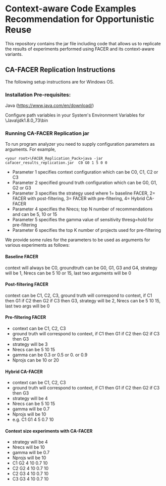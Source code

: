 # Context-aware Code Examples Recommendation for Opportunistic Reuse
This repository contains the jar file including code that allows us to replicate the results of experiments performed using FACER and its context-aware variants.

## CA-FACER Replication Instructions
The following setup instructions are for Windows OS.
### Installation Pre-requisites:
Java (https://www.java.com/en/download/)

Configure path variables in your System's Environment Variables for <your root>\Java\jdk1.8.0_73\bin

### Running CA-FACER Replication jar
To run program analyzer you need to supply configuration parameters as arguments. For example,
  
```
<your root>\FACER_Replication_Pack>java -jar cafacer_results_replication.jar  C0 G0 1 5 0 0
```
* Parameter 1 specifies context configuration which can be C0, C1, C2 or C3
* Parameter 2 specified ground truth configuration which can be G0, G1, G2 or G3
* Parameter 3 specifies the strategy used where 1= baseline FACER, 2= FACER with post-filtering, 3= FACER with pre-filtering, 4= Hybrid CA-FACER
* Parameter 4 specifies the Nrecs; top N number of recommendations and can be 5, 10 or 15
* Parameter 5 specifies the gamma value of sensitivity thresg=hold for pre-filtering
* Parameter 6 specifies the top K number of projects used for pre-filtering
  
We provide some rules for the parameters to be used as arguments for various experiments as follows:

#### Baseline FACER  
  context will always be C0, groundtruth can be G0, G1, G3 and G4, strategy will be 1, Nrecs can be 5 10 or 15, last two arguments will be 0
  
#### Post-filtering FACER  
  context can be C1, C2, C3, ground truth will correspond to context, if C1 then G1 if C2 then G2 if C3 then G3, strategy will be 2, Nrecs can be 5 10 15, last two args will be 0
  
#### Pre-filtering FACER 
 * context can be C1, C2, C3
 * ground truth will correspond to context, if C1 then G1 if C2 then G2 if C3 then G3
 * strategy will be 3 
 * Nrecs can be 5 10 15 
 * gamma can be 0.3 or 0.5 or 0. or 0.9
 * Nprojs can be 10 or 20
  
#### Hybrid CA-FACER
 * context can be C1, C2, C3
 * ground truth will correspond to context, if C1 then G1 if C2 then G2 if C3 then G3
 * strategy will be 4 
 * Nrecs can be 5 10 15 
 * gamma will be 0.7
 * Nprojs will be 10
 * e.g. C1 G1 4 5 0.7 10
  
#### Context size experiments with CA-FACER
  
 * strategy will be 4 
 * Nrecs will be 10 
 * gamma will be 0.7
 * Nprojs will be 10
 * C1 G2 4 10 0.7 10
 * C2 G2 4 10 0.7 10
 * C2 G3 4 10 0.7 10
 * C3 G3 4 10 0.7 10
